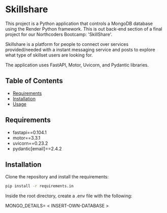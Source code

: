 # Skillshare

This project is a Python application that controls a MongoDB database using the Render Python framework.
This is out back-end section of a final project for our Northcoders Bootcamp: 'SkillShare'.

Skillshare is a platform for people to connect over services provided/needed with a instant messaging service and posts to explore what type of skillset users are looking for.

The application uses FastAPI, Motor, Uvicorn, and Pydantic libraries.

## Table of Contents

- [Requirements](#requirements)
- [Installation](#installation)
- [Usage](#usage)

## Requirements

- fastapi==0.104.1
- motor==3.3.1
- uvicorn==0.23.2
- pydantic[email]==2.4.2

## Installation

Clone the repository and install the requirements:

```bash
pip install -r requirements.in
```

Inside the root directory, create a .env file with the following:

MONGO_DETAILS= < INSERT-OWN-DATABASE >

